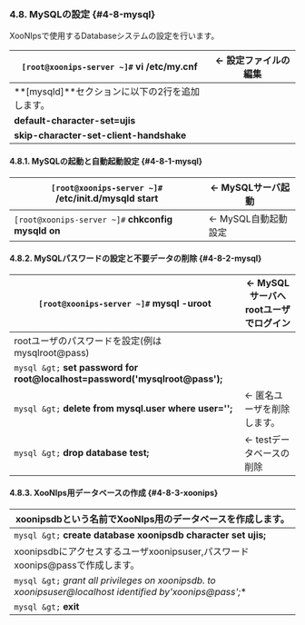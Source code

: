 ### 4.8. MySQLの設定 {#4-8-mysql}

XooNIpsで使用するDatabaseシステムの設定を行います。

| `[root@xoonips-server ~]#` **vi /etc/my.cnf** | ← 設定ファイルの編集 |
| --- | --- |
| **[mysqld]**セクションに以下の2行を追加します。 |
| **default-character-set=ujis** |
| **skip-character-set-client-handshake** |

#### 4.8.1. MySQLの起動と自動起動設定 {#4-8-1-mysql}

| `[root@xoonips-server ~]#` **/etc/init.d/mysqld start** | ← MySQLサーバ起動 |
| --- | --- |
| `[root@xoonips-server ~]#` **chkconfig mysqld on** | ← MySQL自動起動設定 |

#### 4.8.2. MySQLパスワードの設定と不要データの削除 {#4-8-2-mysql}

| `[root@xoonips-server ~]#` **mysql -uroot** | ← MySQLサーバへrootユーザでログイン |
| --- | --- |
| rootユーザのパスワードを設定(例はmysqlroot@pass) |
| `mysql &gt;` **set password for root@localhost=password(&#039;mysqlroot@pass&#039;);** |
| `mysql &gt;` **delete from mysql.user where user=&#039;&#039;;** | ← 匿名ユーザを削除します。 |
| `mysql &gt;` **drop database test;** | ← testデータベースの削除 |

#### 4.8.3. XooNIps用データベースの作成 {#4-8-3-xoonips}

| xoonipsdbという名前でXooNIps用のデータベースを作成します。 |
| --- |
| `mysql &gt;` **create database xoonipsdb character set ujis;** |
| xoonipsdbにアクセスするユーザxoonipsuser,パスワードxoonips@passで作成します。 |
| `mysql &gt;` **grant all privileges on xoonipsdb.* to xoonipsuser@localhost identified by&#039;xoonips@pass&#039;;** |
| `mysql &gt;` **exit** | ← MySQLサーバからログアウトする。 |